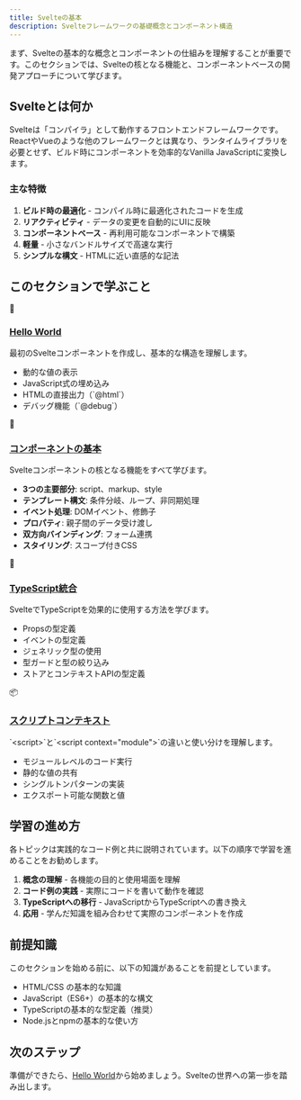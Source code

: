 ```yaml
---
title: Svelteの基本
description: Svelteフレームワークの基礎概念とコンポーネント構造
---
```


<script>
  import { base } from '$app/paths';
</script>


まず、Svelteの基本的な概念とコンポーネントの仕組みを理解することが重要です。このセクションでは、Svelteの核となる機能と、コンポーネントベースの開発アプローチについて学びます。

## Svelteとは何か

Svelteは「コンパイラ」として動作するフロントエンドフレームワークです。ReactやVueのような他のフレームワークとは異なり、ランタイムライブラリを必要とせず、ビルド時にコンポーネントを効率的なVanilla JavaScriptに変換します。

### 主な特徴

1. **ビルド時の最適化** - コンパイル時に最適化されたコードを生成
2. **リアクティビティ** - データの変更を自動的にUIに反映
3. **コンポーネントベース** - 再利用可能なコンポーネントで構築
4. **軽量** - 小さなバンドルサイズで高速な実行
5. **シンプルな構文** - HTMLに近い直感的な記法

## このセクションで学ぶこと

<div class="grid grid-cols-1 md:grid-cols-2 gap-4 my-8">
  <div class="p-4 border border-gray-2 dark:border-gray-7 rounded-lg shadow-md hover:shadow-lg hover:border-pink-400 dark:hover:border-pink-400 transition-all group">
    <div class="text-3xl mb-2">👋</div>
    <h3 class="font-bold text-lg mb-2">
      <a href="{base}/svelte-basics/hello-world/" class="text-pink-600 dark:text-pink-400 hover:text-pink-700 dark:hover:text-pink-300 underline decoration-pink-300 dark:decoration-pink-600 decoration-2 underline-offset-2 transition-colors">
        Hello World
      </a>
    </h3>
    <p class="text-sm mb-3">最初のSvelteコンポーネントを作成し、基本的な構造を理解します。</p>
    <ul class="text-sm text-gray-6 dark:text-gray-4 space-y-1">
      <li>動的な値の表示</li>
      <li>JavaScript式の埋め込み</li>
      <li>HTMLの直接出力（`@html`）</li>
      <li>デバッグ機能（`@debug`）</li>
    </ul>
  </div>
  
  <div class="p-4 border border-gray-2 dark:border-gray-7 rounded-lg shadow-md hover:shadow-lg hover:border-pink-400 dark:hover:border-pink-400 transition-all group">
    <div class="text-3xl mb-2">🧩</div>
    <h3 class="font-bold text-lg mb-2">
      <a href="{base}/svelte-basics/component-basics/" class="text-pink-600 dark:text-pink-400 hover:text-pink-700 dark:hover:text-pink-300 underline decoration-pink-300 dark:decoration-pink-600 decoration-2 underline-offset-2 transition-colors">
        コンポーネントの基本
      </a>
    </h3>
    <p class="text-sm mb-3">Svelteコンポーネントの核となる機能をすべて学びます。</p>
    <ul class="text-sm text-gray-6 dark:text-gray-4 space-y-1">
      <li><strong>3つの主要部分</strong>: script、markup、style</li>
      <li><strong>テンプレート構文</strong>: 条件分岐、ループ、非同期処理</li>
      <li><strong>イベント処理</strong>: DOMイベント、修飾子</li>
      <li><strong>プロパティ</strong>: 親子間のデータ受け渡し</li>
      <li><strong>双方向バインディング</strong>: フォーム連携</li>
      <li><strong>スタイリング</strong>: スコープ付きCSS</li>
    </ul>
  </div>
  
  <div class="p-4 border border-gray-2 dark:border-gray-7 rounded-lg shadow-md hover:shadow-lg hover:border-pink-400 dark:hover:border-pink-400 transition-all group">
    <div class="text-3xl mb-2">📘</div>
    <h3 class="font-bold text-lg mb-2">
      <a href="{base}/svelte-basics/typescript-integration/" class="text-pink-600 dark:text-pink-400 hover:text-pink-700 dark:hover:text-pink-300 underline decoration-pink-300 dark:decoration-pink-600 decoration-2 underline-offset-2 transition-colors">
        TypeScript統合
      </a>
    </h3>
    <p class="text-sm mb-3">SvelteでTypeScriptを効果的に使用する方法を学びます。</p>
    <ul class="text-sm text-gray-6 dark:text-gray-4 space-y-1">
      <li>Propsの型定義</li>
      <li>イベントの型定義</li>
      <li>ジェネリック型の使用</li>
      <li>型ガードと型の絞り込み</li>
      <li>ストアとコンテキストAPIの型定義</li>
    </ul>
  </div>
  
  <div class="p-4 border border-gray-2 dark:border-gray-7 rounded-lg shadow-md hover:shadow-lg hover:border-pink-400 dark:hover:border-pink-400 transition-all group">
    <div class="text-3xl mb-2">📦</div>
    <h3 class="font-bold text-lg mb-2">
      <a href="{base}/svelte-basics/script-context/" class="text-pink-600 dark:text-pink-400 hover:text-pink-700 dark:hover:text-pink-300 underline decoration-pink-300 dark:decoration-pink-600 decoration-2 underline-offset-2 transition-colors">
        スクリプトコンテキスト
      </a>
    </h3>
    <p class="text-sm mb-3">`&lt;script&gt;`と`&lt;script context="module"&gt;`の違いと使い分けを理解します。</p>
    <ul class="text-sm text-gray-6 dark:text-gray-4 space-y-1">
      <li>モジュールレベルのコード実行</li>
      <li>静的な値の共有</li>
      <li>シングルトンパターンの実装</li>
      <li>エクスポート可能な関数と値</li>
    </ul>
  </div>
</div>

## 学習の進め方

各トピックは実践的なコード例と共に説明されています。以下の順序で学習を進めることをお勧めします。

1. **概念の理解** - 各機能の目的と使用場面を理解
2. **コード例の実践** - 実際にコードを書いて動作を確認
3. **TypeScriptへの移行** - JavaScriptからTypeScriptへの書き換え
4. **応用** - 学んだ知識を組み合わせて実際のコンポーネントを作成

## 前提知識

このセクションを始める前に、以下の知識があることを前提としています。

- HTML/CSS の基本的な知識
- JavaScript（ES6+）の基本的な構文
- TypeScriptの基本的な型定義（推奨）
- Node.jsとnpmの基本的な使い方

## 次のステップ

準備ができたら、[Hello World](/svelte-basics/hello-world/)から始めましょう。Svelteの世界への第一歩を踏み出します。